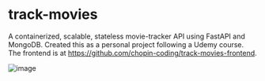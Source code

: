 # track-movies
A containerized, scalable, stateless movie-tracker API using FastAPI and MongoDB. Created this as a personal project following a Udemy course. The frontend is at https://github.com/chopin-coding/track-movies-frontend.

![image](https://user-images.githubusercontent.com/15129638/235893649-7393fdab-3474-42a0-a6af-3498074faff4.png)
